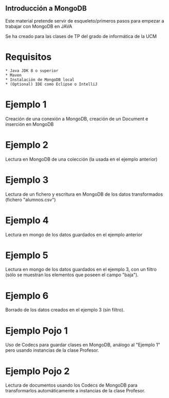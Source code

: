 ## Introducción a MongoDB

Este material pretende servir de esqueleto/primeros pasos para empezar a trabajar con MongoDB en JAVA

Se ha creado para las clases de TP del grado de informática de la UCM

# Requisitos

	* Java JDK 8 o superior
	* Maven
	* Instalación de MongoDB local
	* (Optional) IDE como Eclipse o IntelliJ

# Ejemplo 1

Creación de una conexión a MongoDB, creación de un Document e inserción en MongoDB

# Ejemplo 2

Lectura en MongoDB de una colección (la usada en el ejemplo anterior)

# Ejemplo 3

Lectura de un fichero y escritura en MongoDB de los datos transformados (fichero "alumnos.csv")

# Ejemplo 4

Lectura en mongo de los datos guardados en el ejemplo anterior

# Ejemplo 5

Lectura en mongo de los datos guardados en el ejemplo 3, con un filtro (sólo se muestran los elementos que poseen el campo "baja").

# Ejemplo 6

Borrado de los datos creados en el ejemplo 3 (sin filtro).

# Ejemplo Pojo 1

Uso de Codecs para guardar clases en MongoDB, análogo al "Ejemplo 1" pero usando instancias de la clase Profesor.

# Ejemplo Pojo 2

Lectura de documentos usando los Codecs de MongoDB para transformarlos automáticamente a instancias de la clase Profesor.
